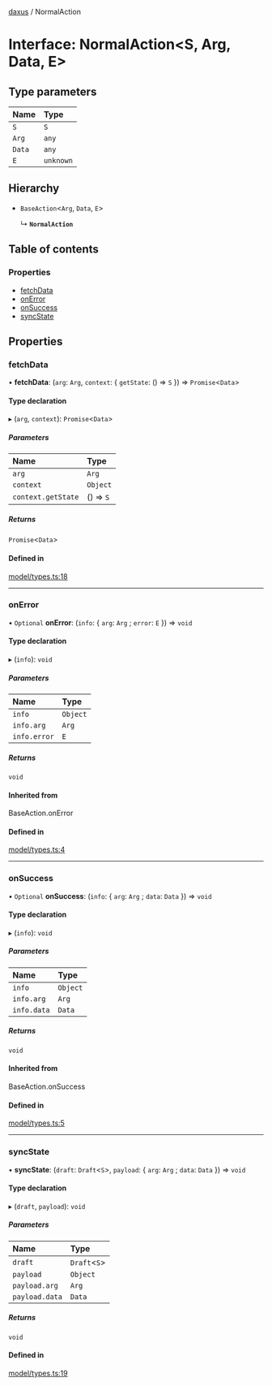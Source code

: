 [daxus](../README.md) / NormalAction

# Interface: NormalAction<S, Arg, Data, E\>

## Type parameters

| Name | Type |
| :------ | :------ |
| `S` | `S` |
| `Arg` | `any` |
| `Data` | `any` |
| `E` | `unknown` |

## Hierarchy

- `BaseAction`<`Arg`, `Data`, `E`\>

  ↳ **`NormalAction`**

## Table of contents

### Properties

- [fetchData](NormalAction.md#fetchdata)
- [onError](NormalAction.md#onerror)
- [onSuccess](NormalAction.md#onsuccess)
- [syncState](NormalAction.md#syncstate)

## Properties

### fetchData

• **fetchData**: (`arg`: `Arg`, `context`: { `getState`: () => `S`  }) => `Promise`<`Data`\>

#### Type declaration

▸ (`arg`, `context`): `Promise`<`Data`\>

##### Parameters

| Name | Type |
| :------ | :------ |
| `arg` | `Arg` |
| `context` | `Object` |
| `context.getState` | () => `S` |

##### Returns

`Promise`<`Data`\>

#### Defined in

[model/types.ts:18](https://github.com/jason89521/react-fetch/blob/6d3292c/src/lib/model/types.ts#L18)

___

### onError

• `Optional` **onError**: (`info`: { `arg`: `Arg` ; `error`: `E`  }) => `void`

#### Type declaration

▸ (`info`): `void`

##### Parameters

| Name | Type |
| :------ | :------ |
| `info` | `Object` |
| `info.arg` | `Arg` |
| `info.error` | `E` |

##### Returns

`void`

#### Inherited from

BaseAction.onError

#### Defined in

[model/types.ts:4](https://github.com/jason89521/react-fetch/blob/6d3292c/src/lib/model/types.ts#L4)

___

### onSuccess

• `Optional` **onSuccess**: (`info`: { `arg`: `Arg` ; `data`: `Data`  }) => `void`

#### Type declaration

▸ (`info`): `void`

##### Parameters

| Name | Type |
| :------ | :------ |
| `info` | `Object` |
| `info.arg` | `Arg` |
| `info.data` | `Data` |

##### Returns

`void`

#### Inherited from

BaseAction.onSuccess

#### Defined in

[model/types.ts:5](https://github.com/jason89521/react-fetch/blob/6d3292c/src/lib/model/types.ts#L5)

___

### syncState

• **syncState**: (`draft`: `Draft`<`S`\>, `payload`: { `arg`: `Arg` ; `data`: `Data`  }) => `void`

#### Type declaration

▸ (`draft`, `payload`): `void`

##### Parameters

| Name | Type |
| :------ | :------ |
| `draft` | `Draft`<`S`\> |
| `payload` | `Object` |
| `payload.arg` | `Arg` |
| `payload.data` | `Data` |

##### Returns

`void`

#### Defined in

[model/types.ts:19](https://github.com/jason89521/react-fetch/blob/6d3292c/src/lib/model/types.ts#L19)
